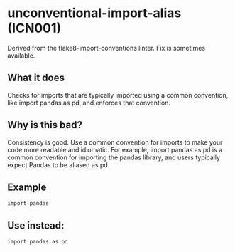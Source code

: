 # unconventional-import-alias (ICN001)
Derived from the flake8-import-conventions linter.
Fix is sometimes available.
## What it does
Checks for imports that are typically imported using a common convention,
like import pandas as pd, and enforces that convention.
## Why is this bad?
Consistency is good. Use a common convention for imports to make your code
more readable and idiomatic.
For example, import pandas as pd is a common
convention for importing the pandas library, and users typically expect
Pandas to be aliased as pd.
## Example
```
import pandas
```
## Use instead:
```
import pandas as pd
```